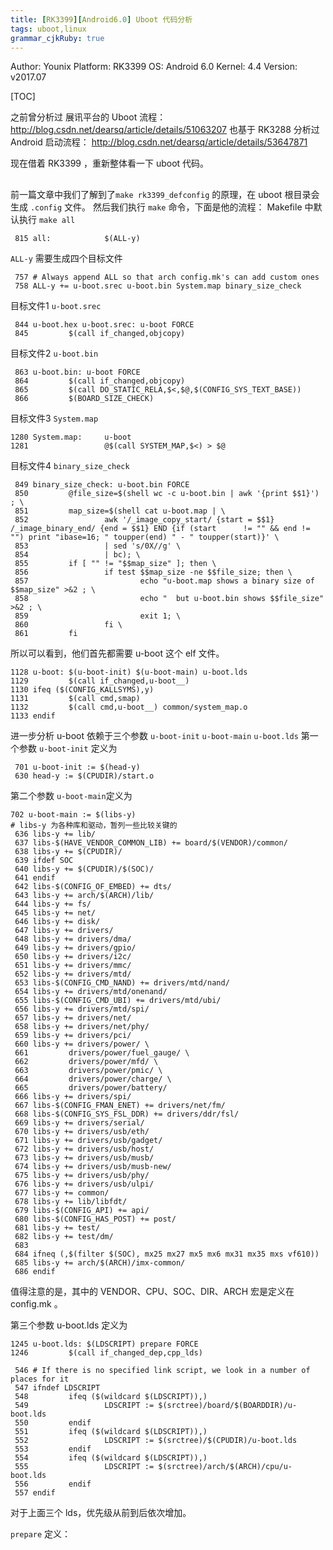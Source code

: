 ```yaml
---
title: [RK3399][Android6.0] Uboot 代码分析
tags: uboot,linux
grammar_cjkRuby: true
---
```


Author: Younix 
Platform: RK3399 
OS: Android 6.0 
Kernel: 4.4 
Version: v2017.07

[TOC]

之前曾分析过 展讯平台的 Uboot 流程：http://blog.csdn.net/dearsq/article/details/51063207
也基于 RK3288 分析过 Android 启动流程：
http://blog.csdn.net/dearsq/article/details/53647871

现在借着 RK3399 ，重新整体看一下 uboot 代码。

## 
前一篇文章中我们了解到了`make rk3399_defconfig` 的原理，在 uboot 根目录会生成 `.config` 文件。
然后我们执行 `make` 命令，下面是他的流程：
Makefile 中默认执行 `make all`
```
 815 all:            $(ALL-y)
```
`ALL-y` 需要生成四个目标文件
```
 757 # Always append ALL so that arch config.mk's can add custom ones
 758 ALL-y += u-boot.srec u-boot.bin System.map binary_size_check
```
目标文件1 `u-boot.srec`
```
 844 u-boot.hex u-boot.srec: u-boot FORCE
 845         $(call if_changed,objcopy)
```
目标文件2 `u-boot.bin`
```
 863 u-boot.bin: u-boot FORCE
 864         $(call if_changed,objcopy)
 865         $(call DO_STATIC_RELA,$<,$@,$(CONFIG_SYS_TEXT_BASE))
 866         $(BOARD_SIZE_CHECK)
```
目标文件3 `System.map`
```
1280 System.map:     u-boot
1281                 @$(call SYSTEM_MAP,$<) > $@
```
目标文件4 `binary_size_check`
```
 849 binary_size_check: u-boot.bin FORCE
 850         @file_size=$(shell wc -c u-boot.bin | awk '{print $$1}') ; \
 851         map_size=$(shell cat u-boot.map | \
 852                 awk '/_image_copy_start/ {start = $$1} /_image_binary_end/ {end = $$1} END {if (start      != "" && end != "") print "ibase=16; " toupper(end) " - " toupper(start)}' \
 853                 | sed 's/0X//g' \
 854                 | bc); \
 855         if [ "" != "$$map_size" ]; then \
 856                 if test $$map_size -ne $$file_size; then \
 857                         echo "u-boot.map shows a binary size of $$map_size" >&2 ; \
 858                         echo "  but u-boot.bin shows $$file_size" >&2 ; \
 859                         exit 1; \
 860                 fi \
 861         fi
```

所以可以看到，他们首先都需要 u-boot 这个 elf 文件。
```shell
1128 u-boot: $(u-boot-init) $(u-boot-main) u-boot.lds
1129         $(call if_changed,u-boot__)
1130 ifeq ($(CONFIG_KALLSYMS),y)
1131         $(call cmd,smap)
1132         $(call cmd,u-boot__) common/system_map.o
1133 endif
```
进一步分析 u-boot 依赖于三个参数 `u-boot-init` `u-boot-main` `u-boot.lds`
第一个参数 `u-boot-init` 定义为
```shell
 701 u-boot-init := $(head-y)
 630 head-y := $(CPUDIR)/start.o

```
第二个参数 `u-boot-main`定义为
```shell
702 u-boot-main := $(libs-y)
# libs-y 为各种库和驱动，暂列一些比较关键的
 636 libs-y += lib/
 637 libs-$(HAVE_VENDOR_COMMON_LIB) += board/$(VENDOR)/common/
 638 libs-y += $(CPUDIR)/
 639 ifdef SOC
 640 libs-y += $(CPUDIR)/$(SOC)/
 641 endif
 642 libs-$(CONFIG_OF_EMBED) += dts/
 643 libs-y += arch/$(ARCH)/lib/
 644 libs-y += fs/
 645 libs-y += net/
 646 libs-y += disk/
 647 libs-y += drivers/
 648 libs-y += drivers/dma/
 649 libs-y += drivers/gpio/
 650 libs-y += drivers/i2c/
 651 libs-y += drivers/mmc/
 652 libs-y += drivers/mtd/
 653 libs-$(CONFIG_CMD_NAND) += drivers/mtd/nand/
 654 libs-y += drivers/mtd/onenand/
 655 libs-$(CONFIG_CMD_UBI) += drivers/mtd/ubi/
 656 libs-y += drivers/mtd/spi/
 657 libs-y += drivers/net/
 658 libs-y += drivers/net/phy/
 659 libs-y += drivers/pci/
 660 libs-y += drivers/power/ \
 661         drivers/power/fuel_gauge/ \
 662         drivers/power/mfd/ \
 663         drivers/power/pmic/ \
 664         drivers/power/charge/ \
 665         drivers/power/battery/
 666 libs-y += drivers/spi/
 667 libs-$(CONFIG_FMAN_ENET) += drivers/net/fm/
 668 libs-$(CONFIG_SYS_FSL_DDR) += drivers/ddr/fsl/
 669 libs-y += drivers/serial/
 670 libs-y += drivers/usb/eth/
 671 libs-y += drivers/usb/gadget/
 672 libs-y += drivers/usb/host/
 673 libs-y += drivers/usb/musb/
 674 libs-y += drivers/usb/musb-new/
 675 libs-y += drivers/usb/phy/
 676 libs-y += drivers/usb/ulpi/
 677 libs-y += common/
 678 libs-y += lib/libfdt/
 679 libs-$(CONFIG_API) += api/
 680 libs-$(CONFIG_HAS_POST) += post/
 681 libs-y += test/
 682 libs-y += test/dm/
 683 
 684 ifneq (,$(filter $(SOC), mx25 mx27 mx5 mx6 mx31 mx35 mxs vf610))
 685 libs-y += arch/$(ARCH)/imx-common/
 686 endif
```
值得注意的是，其中的 VENDOR、CPU、SOC、DIR、ARCH 宏是定义在 config.mk 。

第三个参数 u-boot.lds 定义为
```
1245 u-boot.lds: $(LDSCRIPT) prepare FORCE
1246         $(call if_changed_dep,cpp_lds)
```
```
 546 # If there is no specified link script, we look in a number of places for it
 547 ifndef LDSCRIPT
 548         ifeq ($(wildcard $(LDSCRIPT)),)
 549                 LDSCRIPT := $(srctree)/board/$(BOARDDIR)/u-boot.lds
 550         endif
 551         ifeq ($(wildcard $(LDSCRIPT)),)
 552                 LDSCRIPT := $(srctree)/$(CPUDIR)/u-boot.lds
 553         endif
 554         ifeq ($(wildcard $(LDSCRIPT)),)
 555                 LDSCRIPT := $(srctree)/arch/$(ARCH)/cpu/u-boot.lds
 556         endif
 557 endif
```
对于上面三个 lds，优先级从前到后依次增加。

`prepare` 定义：
